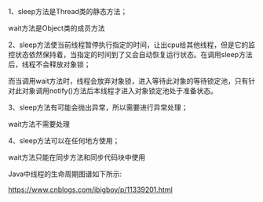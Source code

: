 1、sleep方法是Thread类的静态方法；

wait方法是Object类的成员方法

 

2、sleep方法使当前线程暂停执行指定的时间，让出cpu给其他线程，但是它的监控状态依然保持着，当指定的时间到了又会自动恢复运行状态。在调用sleep方法后，线程不会释放对象锁；

而当调用wait方法时，线程会放弃对象锁，进入等待此对象的等待锁定池，只有针对此对象调用notify()方法后本线程才进入对象锁定池处于准备状态。

 

3、sleep方法有可能会抛出异常，所以需要进行异常处理；

wait方法不需要处理

 

4、sleep方法可以在任何地方使用；

wait方法只能在同步方法和同步代码块中使用

 

Java中线程的生命周期图谱如下所示:

https://www.cnblogs.com/ibigboy/p/11339201.html